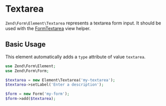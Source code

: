 # Textarea

`Zend\Form\Element\Textarea` represents a textarea form input.
It should be used with the [FormTextarea](../helper/form-textarea.md) view helper.

## Basic Usage

This element automatically adds a `type` attribute of value `textarea`.

```php
use Zend\Form\Element;
use Zend\Form\Form;

$textarea = new Element\Textarea('my-textarea');
$textarea->setLabel('Enter a description');

$form = new Form('my-form');
$form->add($textarea);
```

